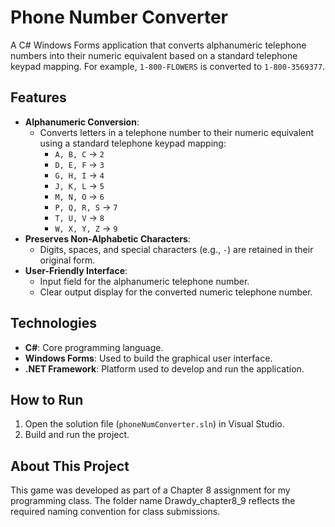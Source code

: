 # Phone Number Converter
A C# Windows Forms application that converts alphanumeric telephone numbers into their numeric equivalent based on a standard telephone keypad mapping. 
For example, `1-800-FLOWERS` is converted to `1-800-3569377`.

## Features
- **Alphanumeric Conversion**:
  - Converts letters in a telephone number to their numeric equivalent using a standard telephone keypad mapping:
    - `A, B, C` → `2`
    - `D, E, F` → `3`
    - `G, H, I` → `4`
    - `J, K, L` → `5`
    - `M, N, O` → `6`
    - `P, Q, R, S` → `7`
    - `T, U, V` → `8`
    - `W, X, Y, Z` → `9`
- **Preserves Non-Alphabetic Characters**:
  - Digits, spaces, and special characters (e.g., `-`) are retained in their original form.
- **User-Friendly Interface**:
  - Input field for the alphanumeric telephone number.
  - Clear output display for the converted numeric telephone number.

## Technologies
- **C#**: Core programming language.
- **Windows Forms**: Used to build the graphical user interface.
- **.NET Framework**: Platform used to develop and run the application.

## How to Run
1. Open the solution file (`phoneNumConverter.sln`) in Visual Studio.
2. Build and run the project.

## About This Project
This game was developed as part of a Chapter 8 assignment for my programming class. 
The folder name Drawdy_chapter8_9 reflects the required naming convention for class submissions.